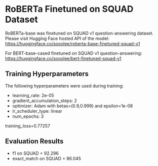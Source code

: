 # RoBERTa Finetuned on SQUAD Dataset
RoBERTa-base was finetuned on SQUAD v1 question-answering dataset. Please visit Hugging Face hosted API of the model: https://huggingface.co/sooolee/roberta-base-finetuned-squad-v1 

For BERT-base-cased finetuned on SQUAD v1 question-answering: https://huggingface.co/sooolee/bert-finetuned-squad-v1

## Training Hyperparameters
The following hyperparameters were used during training:

* learning_rate: 2e-05
* gradient_accumulation_steps: 2
* optimizer: Adam with betas=(0.9,0.999) and epsilon=1e-08
* lr_scheduler_type: linear
* num_epochs: 3

training_loss=0.77257

## Evaluation Results
* f1 on SQUAD = 92.296
* exact_match on SQUAD = 86.045
